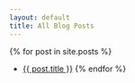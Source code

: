 ```yaml
---
layout: default
title: All Blog Posts
---
```

{% for post in site.posts %}
* [{{ post.title }}]({{post.url}})
{% endfor %}
